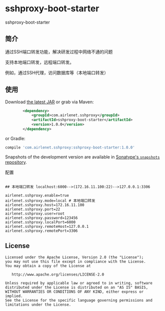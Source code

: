 # sshproxy-boot-starter
sshproxy-boot-starter

简介
--------
通过SSH端口转发功能，解决研发过程中网络不通的问题

支持本地端口转发，远程端口转发。

例如，通过SSH代理，访问数据库等（本地端口转发）

使用
--------

Download [the latest JAR][latestjar] or grab via Maven:
```xml
        <dependency>
            <groupId>com.airlenet.sshproxy</groupId>
            <artifactId>sshproxy-boot-starter</artifactId>
            <version>1.0.0</version>
        </dependency>
```
or Gradle:
```groovy
compile 'com.airlenet.sshproxy:sshproxy-boot-starter:1.0.0'
```

Snapshots of the development version are available in [Sonatype's `snapshots` repository][snap].

配置
```properties

## 本地端口转发 localhost:6000-->(172.16.11.100:22)-->127.0.0.1:3306

airlenet.sshproxy.enable=true
airlenet.sshproxy.mode=local # 本地端口转发
airlenet.sshproxy.host=172.16.11.100
airlenet.sshproxy.port=22
airlenet.sshproxy.user=root
airlenet.sshproxy.password=123456
airlenet.sshproxy.localPort=6000
airlenet.sshproxy.remoteHost=127.0.0.1
airlenet.sshproxy.remotePort=3306
```


License
-------

    Licensed under the Apache License, Version 2.0 (the "License");
    you may not use this file except in compliance with the License.
    You may obtain a copy of the License at

       http://www.apache.org/licenses/LICENSE-2.0

    Unless required by applicable law or agreed to in writing, software
    distributed under the License is distributed on an "AS IS" BASIS,
    WITHOUT WARRANTIES OR CONDITIONS OF ANY KIND, either express or implied.
    See the License for the specific language governing permissions and
    limitations under the License.



 [latestjar]: https://search.maven.org/remote_content?g=com.airlenet.portforwarding&a=portforwarding-boot-starter&v=LATEST
 [snap]: https://oss.sonatype.org/content/repositories/snapshots/
